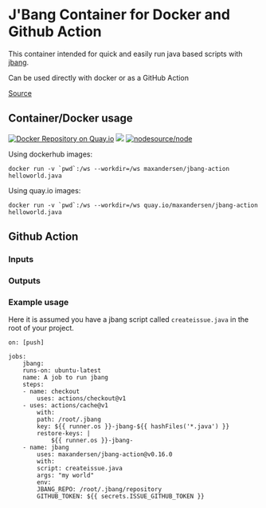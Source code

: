 # J'Bang Container for Docker and Github Action

This container intended for quick and easily run java based scripts with [jbang](https://github.com/maxandersen/jbang).

Can be used directly with docker or as a GitHub Action

[Source](https://github.com/maxandersen/jbang-action)

## Container/Docker usage

[![Docker Repository on Quay.io](https://quay.io/repository/maxandersen/jbang-action/status "Docker Repository on Quay.io")](https://quay.io/repository/maxandersen/jbang-action) [![](https://images.microbadger.com/badges/image/maxandersen/jbang-action.svg)](https://microbadger.com/images/maxandersen/jbang-action "Get your own image badge on microbadger.com") [![nodesource/node](http://dockeri.co/image/maxandersen/jbang-action)](https://registry.hub.docker.com/r/maxandersen/jbang-action)

Using dockerhub images:

```
docker run -v `pwd`:/ws --workdir=/ws maxandersen/jbang-action helloworld.java
```

Using quay.io images:

```
docker run -v `pwd`:/ws --workdir=/ws quay.io/maxandersen/jbang-action helloworld.java
```


## Github Action

### Inputs

### Outputs

### Example usage

Here it is assumed you have a jbang script called `createissue.java` in the root of your project.

```
on: [push]

jobs:
	jbang:
	runs-on: ubuntu-latest
	name: A job to run jbang
	steps:
	- name: checkout
		uses: actions/checkout@v1
	- uses: actions/cache@v1
		with:
		path: /root/.jbang
		key: ${{ runner.os }}-jbang-${{ hashFiles('*.java') }}
		restore-keys: |
			${{ runner.os }}-jbang-
	- name: jbang
		uses: maxandersen/jbang-action@v0.16.0
		with:
		script: createissue.java
		args: "my world"
		env:
		JBANG_REPO: /root/.jbang/repository
		GITHUB_TOKEN: ${{ secrets.ISSUE_GITHUB_TOKEN }}
```
